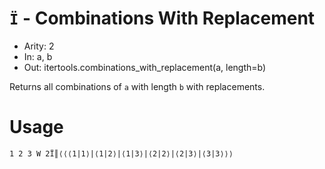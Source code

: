 # `Ï` - Combinations With Replacement

- Arity: 2
- In: a, b
- Out: itertools.combinations_with_replacement(a, length=b)

Returns all combinations of `a` with length `b` with replacements.

# Usage
```
1 2 3 W 2Ï║⟨⟨⟨1|1⟩|⟨1|2⟩|⟨1|3⟩|⟨2|2⟩|⟨2|3⟩|⟨3|3⟩⟩⟩
```
